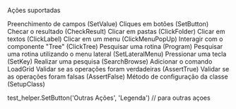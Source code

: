 Ações suportadas

Preenchimento de campos (SetValue)
Cliques em botões (SetButton)
Checar o resultado (CheckResult)
Clicar em pastas (ClickFolder)
Clicar em textos (ClickLabel)
Clicar em um menu (ClickMenuPopUp)
Interagir com o componente "Tree" (ClickTree)
Pesquisar uma rotina (Program)
Pesquisar uma rotina utilizando o menu lateral (SetLateralMenu)
Pressionar uma tecla (SetKey)
Realizar uma pesquisa (SearchBrowse)
Adicionar o comando LoadGrid
Validar se as operações foram verdadeiras (AssertTrue)
Validar se as operações foram falsas (AssertFalse)
Método de configuração da classe (SetupClass)







test_helper.SetButton('Outras Ações', 'Legenda') // para outras açoes